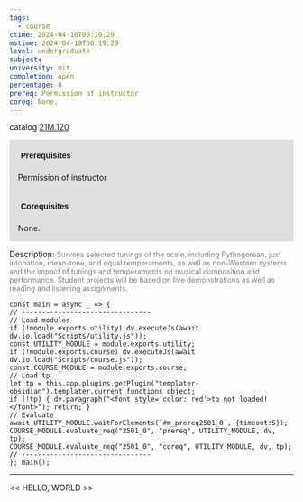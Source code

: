 ```yaml
---
tags:
  - course
ctime: 2024-04-18T00:19:29
mstime: 2024-04-18T00:19:29
level: undergraduate
subject: 
university: mit
completion: open
percentage: 0
prereq: Permission of instructor
coreq: None.
---
```


catalog [21M.120](http://student.mit.edu/catalog/m21Ma.html#21M.120)

<span style="display: block; padding: 15px; background-color: rgb(100, 100, 100, 0.2);"><font id="m_prereq2501_0" style="display: block; font-family: Arial, sans-serif; font-weight: bold; padding: 5px">Prerequisites</font><br><span id="prereq2501_0">Permission of instructor</span></span>
<span style="display: block; padding: 15px; background-color: rgb(100, 100, 100, 0.2);"><font id="m_coreq2501_0" style="display: block; font-family: Arial, sans-serif; font-weight: bold; padding: 5px">Corequisites</font><br><span id="coreq2501_0">None.</span></span>

<font style="">Description:</font>
<font style="color: grey; font-size: 0.8rem;">Surveys selected tunings of the scale, including Pythagorean, just intonation, mean-tone, and equal temperaments, as well as non-Western systems and the impact of tunings and temperaments on musical composition and performance. Student projects will be based on live demonstrations as well as reading and listening assignments.</font>

```dataviewjs
const main = async _ => {
// --------------------------------
// Load modules
if (!module.exports.utility) dv.executeJs(await dv.io.load("Scripts/utility.js"));
const UTILITY_MODULE = module.exports.utility;
if (!module.exports.course) dv.executeJs(await dv.io.load("Scripts/course.js"));
const COURSE_MODULE = module.exports.course;
// Load tp
let tp = this.app.plugins.getPlugin("templater-obsidian").templater.current_functions_object;
if (!tp) { dv.paragraph("<font style='color: red'>tp not loaded!</font>"); return; }
// Evaluate
await UTILITY_MODULE.waitForElements(`#m_prereq2501_0`, {timeout:5});
COURSE_MODULE.evaluate_req("2501_0", "prereq", UTILITY_MODULE, dv, tp);
COURSE_MODULE.evaluate_req("2501_0", "coreq", UTILITY_MODULE, dv, tp);
// --------------------------------
}; main();
```

---

<< HELLO, WORLD >>
